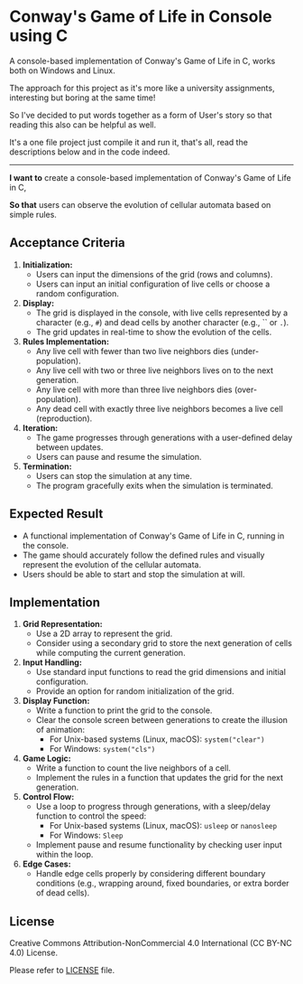 # Conway's Game of Life in Console using C

A console-based implementation of Conway's Game of Life in C, works both on Windows and Linux.

The approach for this project as it's more like a university assignments, interesting but boring at the same time!

So I've decided to put words together as a form of User's story so that reading this also can be helpful as well.

It's a one file project just compile it and run it, that's all, read the descriptions below and in the code indeed.

---

**I want to** create a console-based implementation of Conway's Game of Life in C,

**So that** users can observe the evolution of cellular automata based on simple rules.

## Acceptance Criteria

1. **Initialization:**
    - Users can input the dimensions of the grid (rows and columns).
    - Users can input an initial configuration of live cells or choose a random configuration.
2. **Display:**
    - The grid is displayed in the console, with live cells represented by a character (e.g., `#`) and dead cells by another character (e.g., `` or `.`).
    - The grid updates in real-time to show the evolution of the cells.
3. **Rules Implementation:**
    - Any live cell with fewer than two live neighbors dies (under-population).
    - Any live cell with two or three live neighbors lives on to the next generation.
    - Any live cell with more than three live neighbors dies (over-population).
    - Any dead cell with exactly three live neighbors becomes a live cell (reproduction).
4. **Iteration:**
    - The game progresses through generations with a user-defined delay between updates.
    - Users can pause and resume the simulation.
5. **Termination:**
    - Users can stop the simulation at any time.
    - The program gracefully exits when the simulation is terminated.

## Expected Result

- A functional implementation of Conway's Game of Life in C, running in the console.
- The game should accurately follow the defined rules and visually represent the evolution of the cellular automata.
- Users should be able to start and stop the simulation at will.

## Implementation

1. **Grid Representation:**
    - Use a 2D array to represent the grid.
    - Consider using a secondary grid to store the next generation of cells while computing the current generation.
2. **Input Handling:**
    - Use standard input functions to read the grid dimensions and initial configuration.
    - Provide an option for random initialization of the grid.
3. **Display Function:**
    - Write a function to print the grid to the console.
    - Clear the console screen between generations to create the illusion of animation:
        - For Unix-based systems (Linux, macOS): `system("clear")`
        - For Windows: `system("cls")`
4. **Game Logic:**
    - Write a function to count the live neighbors of a cell.
    - Implement the rules in a function that updates the grid for the next generation.
5. **Control Flow:**
    - Use a loop to progress through generations, with a sleep/delay function to control the speed:
        - For Unix-based systems (Linux, macOS): `usleep` or `nanosleep`
        - For Windows: `Sleep`
    - Implement pause and resume functionality by checking user input within the loop.
6. **Edge Cases:**
    - Handle edge cells properly by considering different boundary conditions (e.g., wrapping around, fixed boundaries, or extra border of dead cells).

## License

Creative Commons Attribution-NonCommercial 4.0 International (CC BY-NC 4.0) License.

Please refer to [LICENSE](/LICENSE) file.
